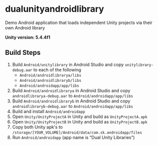 # dualunityandroidlibrary
Demo Android application that loads independent Unity projects via their own Android library

**Unity version: 5.4.4f1**


## Build Steps

1. Build `Android/unitylibrary` in Android Studio and copy `unitylibrary-debug.aar` to each of the following
   * `Android/androidlibrarya/libs`
   * `Android/androidlibraryb/libs`
   * `Android/androidapp/app/libs`
2. Build `Android/androidlibrarya` in Android Studio and copy `androidlibrarya-debug.aar` to `Android/androidapp/app/libs`
3. Build `Android/androidlibraryb` in Android Studio and copy `androidlibraryb-debug.aar` to `Android/androidapp/app/libs`
4. Build and install `Android/androidapp`
5. Open `Unity/UnityProjectA` in Unity and build as `UnityProjectA.apk`
6. Open `Unity/UnityProjectB` in Unity and build as `UnityProjectB.apk`
7. Copy both Unity apk's to `/storage/[YOUR_VOLUME]/Android/data/com.sk.androidapp/files`
8. Run `Android/androidapp` (app name is “Dual Unity Libraries”)